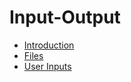 # Input-Output

- [Introduction](00_intro.md)
- [Files](10_files.md)
- [User Inputs](20_user_inputs.md)